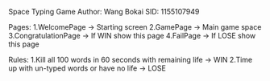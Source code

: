 Space Typing Game
Author: Wang Bokai
SID: 1155107949

Pages:
1.WelcomePage -> Starting screen
2.GamePage -> Main game space
3.CongratulationPage -> If WIN show this page
4.FailPage -> If LOSE show this page

Rules:
1.Kill all 100 words in 60 seconds with remaining life -> WIN
2.Time up with un-typed words or have no life -> LOSE


